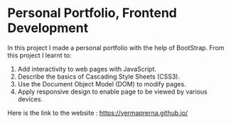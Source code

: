 # Personal Portfolio, Frontend Development

In this project I made a personal portfolio with the help of BootStrap. From this project I learnt to:

1. Add interactivity to web pages with JavaScript.
2. Describe the basics of Cascading Style Sheets (CSS3).
3. Use the Document Object Model (DOM) to modify pages.
4. Apply responsive design to enable page to be viewed by various devices.

Here is the link to the website : https://vermaprerna.github.io/
